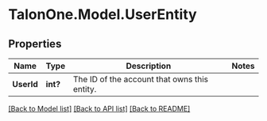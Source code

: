 # TalonOne.Model.UserEntity
## Properties

Name | Type | Description | Notes
------------ | ------------- | ------------- | -------------
**UserId** | **int?** | The ID of the account that owns this entity. | 

[[Back to Model list]](../README.md#documentation-for-models) [[Back to API list]](../README.md#documentation-for-api-endpoints) [[Back to README]](../README.md)

